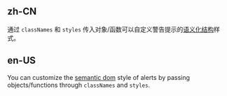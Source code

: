 ## zh-CN

通过 `classNames` 和 `styles` 传入对象/函数可以自定义警告提示的[语义化结构](#semantic-alert)样式。

## en-US

You can customize the [semantic dom](#semantic-alert) style of alerts by passing objects/functions through `classNames` and `styles`.
